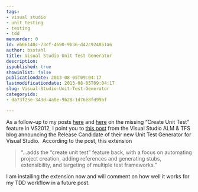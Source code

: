 ```yaml
---
tags:
- visual studio
- unit testing
- testing
- tdd
menuorder: 0
id: eb66140c-73cf-4690-9b36-d42c924851a6
author: bsstahl
title: Visual Studio Unit Test Generator
description: 
ispublished: true
showinlist: false
publicationdate: 2013-08-05T09:04:17
lastmodificationdate: 2013-08-05T09:04:17
slug: Visual-Studio-Unit-Test-Generator
categoryids:
- da73f25e-343d-4a0e-9b28-1d76e8fd99bf

---
```


As a follow-up to my posts [here](http://www.cognitiveinheritance.com/post/The-Missing-e2809cCreate-Unit-Teste2809d-feature-in-Visual-Studio-2012.aspx) and [here](http://www.cognitiveinheritance.com/post/Regain-Access-to-the-CreateUnitTests-Command-in-VS2012.aspx) on the missing “Create Unit Test” feature in VS2012, I point you to [this post](http://blogs.msdn.com/b/visualstudioalm/archive/2013/08/03/visual-studio-unit-test-generator-is-feature-complete-v1-release-candidate-lands.aspx) from the Visual Studio ALM & TFS blog announcing the Release Candidate of their new Unit Test Generator for Visual Studio.  According to the post, this extension


> “…adds the “create unit test” feature back, with a focus on automating project creation, adding references and generating stubs, extensibility, and targeting of multiple test frameworks.”


I am installing the extension now and will comment on how well it works for my TDD workflow in a future post.

